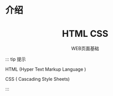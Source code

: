 # 介绍

<h1 align="center">HTML CSS</h1>

<p align="center">WEB页面基础</p>

::: tip 提示

HTML      (Hyper Text Markup Language )

CSS         ( Cascading Style Sheets)

:::
